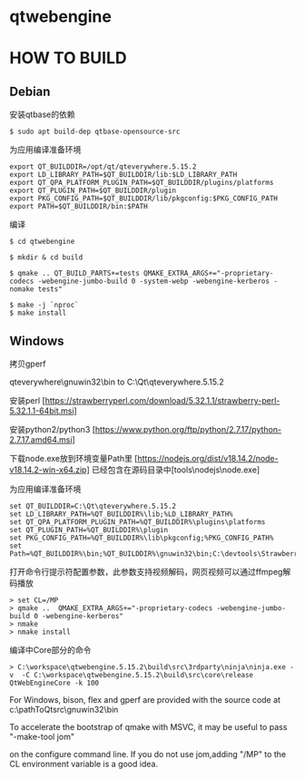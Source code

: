 # qtwebengine


HOW TO BUILD
================

   Debian
   -----------


安装qtbase的依赖
```
$ sudo apt build-dep qtbase-opensource-src
```

为应用编译准备环境
```
export QT_BUILDDIR=/opt/qt/qteverywhere.5.15.2
export LD_LIBRARY_PATH=$QT_BUILDDIR/lib:$LD_LIBRARY_PATH
export QT_QPA_PLATFORM_PLUGIN_PATH=$QT_BUILDDIR/plugins/platforms
export QT_PLUGIN_PATH=$QT_BUILDDIR/plugin
export PKG_CONFIG_PATH=$QT_BUILDDIR/lib/pkgconfig:$PKG_CONFIG_PATH
export PATH=$QT_BUILDDIR/bin:$PATH
```

编译
```
$ cd qtwebengine

$ mkdir & cd build

$ qmake .. QT_BUILD_PARTS+=tests QMAKE_EXTRA_ARGS+="-proprietary-codecs -webengine-jumbo-build 0 -system-webp -webengine-kerberos -nomake tests"

$ make -j `nproc`
$ make install
```



   Windows
   ----------

拷贝gperf

qteverywhere\gnuwin32\bin to C:\Qt\qteverywhere.5.15.2

安装perl [https://strawberryperl.com/download/5.32.1.1/strawberry-perl-5.32.1.1-64bit.msi]

安装python2/python3 [https://www.python.org/ftp/python/2.7.17/python-2.7.17.amd64.msi]

下载node.exe放到环境变量Path里 [https://nodejs.org/dist/v18.14.2/node-v18.14.2-win-x64.zip] 已经包含在源码目录中[tools\nodejs\node.exe]

为应用编译准备环境
```
set QT_BUILDDIR=C:\Qt\qteverywhere.5.15.2
set LD_LIBRARY_PATH=%QT_BUILDDIR%\lib;%LD_LIBRARY_PATH%
set QT_QPA_PLATFORM_PLUGIN_PATH=%QT_BUILDDIR%\plugins\platforms
set QT_PLUGIN_PATH=%QT_BUILDDIR%\plugin
set PKG_CONFIG_PATH=%QT_BUILDDIR%\lib\pkgconfig;%PKG_CONFIG_PATH%
set Path=%QT_BUILDDIR%\bin;%QT_BUILDDIR%\gnuwin32\bin;C:\devtools\Strawberry\perl\bin;%Path%
```

打开命令行提示符配置参数，此参数支持视频解码，网页视频可以通过ffmpeg解码播放
```shell
> set CL=/MP
> qmake ..  QMAKE_EXTRA_ARGS+="-proprietary-codecs -webengine-jumbo-build 0 -webengine-kerberos"
> nmake
> nmake install
```

编译中Core部分的命令
```
> C:\workspace\qtwebengine.5.15.2\build\src\3rdparty\ninja\ninja.exe -v  -C C:\workspace\qtwebengine.5.15.2\build\src\core\release QtWebEngineCore -k 100
```

For Windows, bison, flex and gperf are provided with the source code at c:\pathToQtsrc\gnuwin32\bin

To accelerate the bootstrap of qmake with MSVC, it may be useful to pass "-make-tool jom"

on the configure command line. If you do not use jom,adding "/MP" to the CL environment variable is a good idea.
